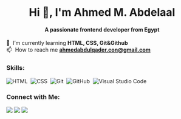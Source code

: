 <!-- ![MasterHead]() -->
<h1 align="center">Hi 👋, I'm Ahmed M. Abdelaal</h1>
<h4 align="center">A passionate frontend developer from Egypt</h4>
<!-- ![I'm Ahmed M. Abdelaal]() -->

  🌱 &nbsp;I’m currently learning **HTML, CSS, Git&Github**\
  📫 &nbsp;How to reach me **ahmedabdulqader.con@gmail.com**

### Skills:
![HTML](https://img.shields.io/badge/-HTML-353535?style=flat&logo=HTML5&logoColor=white)&nbsp;
![CSS](https://img.shields.io/badge/-CSS-2b2b2b?style=flat&logo=CSS3&logoColor=white)&nbsp;
![Git](https://img.shields.io/badge/-Git-353535?style=flat&logo=git&logoColor=white)&nbsp;
![GitHub](https://img.shields.io/badge/-GitHub-353535?style=flat&logo=github&logoColor=white)&nbsp;
![Visual Studio Code](https://img.shields.io/badge/-VS%20Code-353535?style=flat&logo=visual-studio-code&logoColor=white)&nbsp;

<!-- ![JavaScript](https://img.shields.io/badge/-JavaScript-05122A?style=flat&logo=javascript)&nbsp;
![Bootstrap](https://img.shields.io/badge/-Bootstrap-05122A?style=flat&logo=bootstrap&logoColor=563D7C)\
![React](https://img.shields.io/badge/-React-05122A?style=flat&logo=react)&nbsp;
![Node.js](https://img.shields.io/badge/-Node.js-05122A?style=flat&logo=node.js)&nbsp;
![Python](https://img.shields.io/badge/-Python-05122A?style=flat&logo=python)&nbsp;
![C](https://img.shields.io/badge/-C-05122A?style=flat&logo=C&logoColor=A8B9CC)&nbsp;
![C++](https://img.shields.io/badge/-C++-05122A?style=flat&logo=C%2B%2B&logoColor=00599C)&nbsp;
![Django](https://img.shields.io/badge/-Django-05122A?style=flat&logo=django&logoColor=092E20)&nbsp;
![Flask](https://img.shields.io/badge/-Flask-05122A?style=flat&logo=flask)&nbsp; -->

### Connect with Me:

<p align="left">
<a href="mailto:ahmedabdulqader.con@gmail.com"><img src="https://img.shields.io/badge/-Gmail-2b2b2b?style=flatflat&logo=Gmail&logoColor=white"/></a>
<a href="https://linkedin.com/in/"><img src="https://img.shields.io/badge/-Linkedin-2b2b2b?style=flat&logo=Linkedin&logoColor=white"/></a>
<a href="https://twitter.com/am_abdelaal"><img src="https://img.shields.io/badge/-Twitter-2b2b2b?style=flat&logo=Twitter&logoColor=white"/></a>
<!-- <a href="https://instagram.com/"><img src="https://img.shields.io/badge/-@adityavs__-E4405F?style=flat&logo=Instagram&logoColor=white"/></a>
<a href="https://facebook.com/"><img src="https://img.shields.io/badge/-@AVS1508-1877F2?style=flat&logo=Facebook&logoColor=white"/></a>
<a href="https://www.pinterest.ca/"><img src="https://img.shields.io/badge/-@AVS1508-BD081C?style=flat&logo=Pinterest&logoColor=white"/></a>
<a href="https://www.behance.net/"><img src="https://img.shields.io/badge/-@AVS1508-1769FF?style=flat&logo=Behance&logoColor=white"/></a>
<a href=""><img src="https://img.shields.io/badge/-adityavsingh.com-3423A6?style=flat&logo=Google-Chrome&logoColor=white"/></a> -->
</p>

